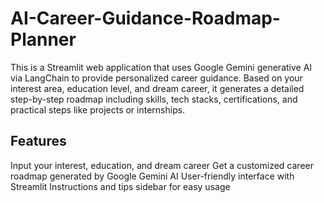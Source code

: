 # AI-Career-Guidance-Roadmap-Planner

This is a Streamlit web application that uses Google Gemini generative AI via LangChain to provide personalized career guidance. Based on your interest area, education level, and dream career, it generates a detailed step-by-step roadmap including skills, tech stacks, certifications, and practical steps like projects or internships.

## Features

Input your interest, education, and dream career
Get a customized career roadmap generated by Google Gemini AI
User-friendly interface with Streamlit
Instructions and tips sidebar for easy usage
